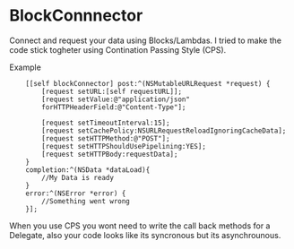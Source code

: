 BlockConnnector
===============

Connect and request your data using Blocks/Lambdas. I tried to make the code stick togheter using Contination Passing Style (CPS).

Example

		[[self blockConnector] post:^(NSMutableURLRequest *request) {
        	[request setURL:[self requestURL]];
			[request setValue:@"application/json"
			forHTTPHeaderField:@"Content-Type"];
        
			[request setTimeoutInterval:15];
			[request setCachePolicy:NSURLRequestReloadIgnoringCacheData];
			[request setHTTPMethod:@"POST"];
			[request setHTTPShouldUsePipelining:YES];
			[request setHTTPBody:requestData];
		}
		completion:^(NSData *dataLoad){
        	//My Data is ready
        }
		error:^(NSError *error) {
			//Something went wrong
        }];

When you use CPS you wont need to write the call back methods for a Delegate, also your code looks like its syncronous but its asynchrounous.